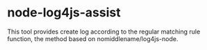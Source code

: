 # node-log4js-assist
This tool provides create log according to the regular matching rule function, the method based on nomiddlename/log4js-node.
